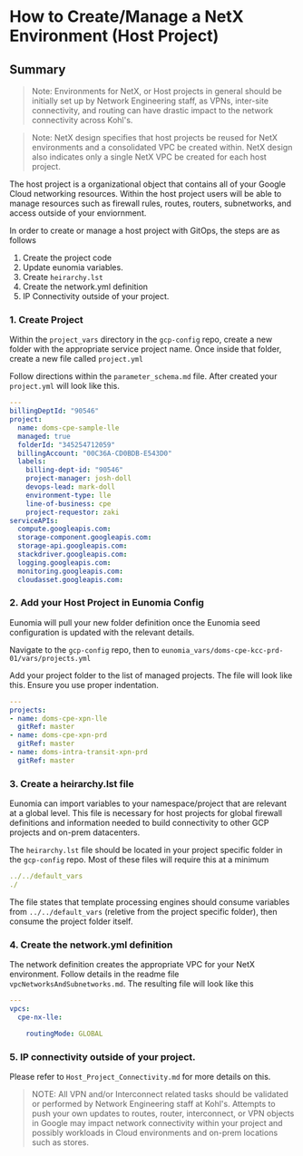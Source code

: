 # How to Create/Manage a NetX Environment (Host Project)

## Summary

> Note: Environments for NetX, or Host projects in general should be initially set up by Network Engineering staff, as VPNs, inter-site connectivity, and routing can have drastic impact to the network connectivity across Kohl's.

> Note: NetX design specifies that host projects be reused for NetX environments and a consolidated VPC be created within. NetX design also indicates only a single NetX VPC be created for each host project.

The host project is a organizational object that contains all of your Google Cloud networking resources.  Within the host project users will be able to manage resources such as firewall rules, routes, routers, subnetworks, and access outside of your enviornment.

In order to create or manage a host project with GitOps, the steps are as follows

1. Create the project code
2. Update eunomia variables.
3. Create `heirarchy.lst`
4. Create the network.yml definition
5. IP Connectivity outside of your project.

### 1. Create Project

Within the `project_vars` directory in the `gcp-config` repo, create a new folder with the appropriate service project name.  Once inside that folder, create a new file called `project.yml`

Follow directions within the `parameter_schema.md` file.  After created your `project.yml` will look like this.

```yaml
---
billingDeptId: "90546"
project:
  name: doms-cpe-sample-lle
  managed: true
  folderId: "345254712059"
  billingAccount: "00C36A-CD0BDB-E543D0"
  labels:
    billing-dept-id: "90546"
    project-manager: josh-doll
    devops-lead: mark-doll
    environment-type: lle
    line-of-business: cpe
    project-requestor: zaki
serviceAPIs:
  compute.googleapis.com:
  storage-component.googleapis.com:
  storage-api.googleapis.com:
  stackdriver.googleapis.com:
  logging.googleapis.com:
  monitoring.googleapis.com:
  cloudasset.googleapis.com:
```

### 2. Add your Host Project in Eunomia Config

Eunomia will pull your new folder definition once the Eunomia seed configuration is updated with the relevant details.

Navigate to the `gcp-config` repo, then to `eunomia_vars/doms-cpe-kcc-prd-01/vars/projects.yml`

Add your project folder to the list of managed projects.  The file will look like this.  Ensure you use proper indentation.

```yaml
---
projects:
- name: doms-cpe-xpn-lle
  gitRef: master
- name: doms-cpe-xpn-prd
  gitRef: master
- name: doms-intra-transit-xpn-prd
  gitRef: master
```

### 3. Create a heirarchy.lst file

Eunomia can import variables to your namespace/project that are relevant at a global level.  This file is necessary for host projects for global firewall definitions and information needed to build connectivity to other GCP projects and on-prem datacenters.

The `heirarchy.lst` file should be located in your project specific folder in the `gcp-config` repo.  Most of these files will require this at a minimum

```yaml
../../default_vars
./
```

The file states that template processing engines should consume variables from `../../default_vars` (reletive from the project specific folder), then consume the project folder itself.

### 4. Create the network.yml definition

The network definition creates the appropriate VPC for your NetX environment.  Follow details in the readme file `vpcNetworksAndSubnetworks.md`.  The resulting file will look like this

```yaml
---
vpcs:
  cpe-nx-lle:

    routingMode: GLOBAL
```

### 5. IP connectivity outside of your project.

Please refer to `Host_Project_Connectivity.md` for more details on this.

> NOTE:  All VPN and/or Interconnect related tasks should be validated or performed by Network Engineering staff at Kohl's.  Attempts to push your own updates to routes, router, interconnect, or VPN objects in Google may impact network connectivity within your project and possibly workloads in Cloud environments and on-prem locations such as stores.

